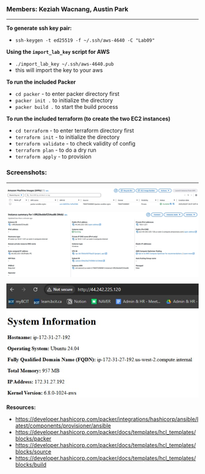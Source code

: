 ### Members: Keziah Wacnang, Austin Park
---
**To generate ssh key pair:**
* `ssh-keygen -t ed25519 -f ~/.ssh/aws-4640 -C "Lab09"`

**Using the `import_lab_key` script for AWS**
* `./import_lab_key ~/.ssh/aws-4640.pub`
* this will import the key to your aws

**To run the included Packer**
* `cd packer` - to enter packer directory first
* `packer init .` to initialize the directory
* `packer build .` to start the build process

**To run the included terraform (to create the two EC2 instances)**
* `cd terraform` - to enter terraform directory first
* `terraform init` - to initialize the directory
* `terraform validate` - to check validity of config
* `terraform plan` - to do a dry run
* `terraform apply` - to provision


### Screenshots:
---
![ami](ami.jpg)

![Instance_summary](Instance_summary.jpg)

![web_access](web_access.jpg)


**Resources:**
* https://developer.hashicorp.com/packer/integrations/hashicorp/ansible/latest/components/provisioner/ansible
* https://developer.hashicorp.com/packer/docs/templates/hcl_templates/blocks/packer
* https://developer.hashicorp.com/packer/docs/templates/hcl_templates/blocks/source
* https://developer.hashicorp.com/packer/docs/templates/hcl_templates/blocks/build

